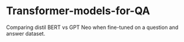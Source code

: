 # Transformer-models-for-QA
Comparing distil BERT vs GPT Neo when fine-tuned on a question and answer dataset.

